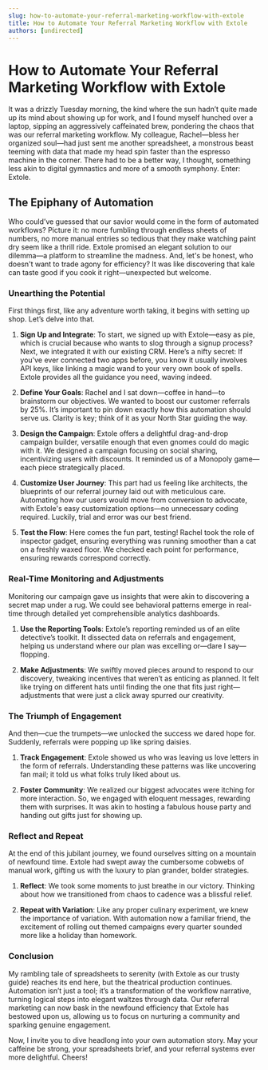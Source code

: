 ```yaml
---
slug: how-to-automate-your-referral-marketing-workflow-with-extole
title: How to Automate Your Referral Marketing Workflow with Extole
authors: [undirected]
---
```



# How to Automate Your Referral Marketing Workflow with Extole

It was a drizzly Tuesday morning, the kind where the sun hadn’t quite made up its mind about showing up for work, and I found myself hunched over a laptop, sipping an aggressively caffeinated brew, pondering the chaos that was our referral marketing workflow. My colleague, Rachel—bless her organized soul—had just sent me another spreadsheet, a monstrous beast teeming with data that made my head spin faster than the espresso machine in the corner. There had to be a better way, I thought, something less akin to digital gymnastics and more of a smooth symphony. Enter: Extole.

## The Epiphany of Automation

Who could’ve guessed that our savior would come in the form of automated workflows? Picture it: no more fumbling through endless sheets of numbers, no more manual entries so tedious that they make watching paint dry seem like a thrill ride. Extole promised an elegant solution to our dilemma—a platform to streamline the madness. And, let's be honest, who doesn't want to trade agony for efficiency? It was like discovering that kale can taste good if you cook it right—unexpected but welcome.

### Unearthing the Potential

First things first, like any adventure worth taking, it begins with setting up shop. Let’s delve into that.

1. **Sign Up and Integrate**: To start, we signed up with Extole—easy as pie, which is crucial because who wants to slog through a signup process? Next, we integrated it with our existing CRM. Here’s a nifty secret: If you've ever connected two apps before, you know it usually involves API keys, like linking a magic wand to your very own book of spells. Extole provides all the guidance you need, waving indeed.

2. **Define Your Goals**: Rachel and I sat down—coffee in hand—to brainstorm our objectives. We wanted to boost our customer referrals by 25%. It’s important to pin down exactly how this automation should serve us. Clarity is key; think of it as your North Star guiding the way.

3. **Design the Campaign**: Extole offers a delightful drag-and-drop campaign builder, versatile enough that even gnomes could do magic with it. We designed a campaign focusing on social sharing, incentivizing users with discounts. It reminded us of a Monopoly game—each piece strategically placed.

4. **Customize User Journey**: This part had us feeling like architects, the blueprints of our referral journey laid out with meticulous care. Automating how our users would move from conversion to advocate, with Extole's easy customization options—no unnecessary coding required. Luckily, trial and error was our best friend.

5. **Test the Flow**: Here comes the fun part, testing! Rachel took the role of inspector gadget, ensuring everything was running smoother than a cat on a freshly waxed floor. We checked each point for performance, ensuring rewards correspond correctly.

### Real-Time Monitoring and Adjustments

Monitoring our campaign gave us insights that were akin to discovering a secret map under a rug. We could see behavioral patterns emerge in real-time through detailed yet comprehensible analytics dashboards.

1. **Use the Reporting Tools**: Extole’s reporting reminded us of an elite detective’s toolkit. It dissected data on referrals and engagement, helping us understand where our plan was excelling or—dare I say—flopping.

2. **Make Adjustments**: We swiftly moved pieces around to respond to our discovery, tweaking incentives that weren’t as enticing as planned. It felt like trying on different hats until finding the one that fits just right—adjustments that were just a click away spurred our creativity.

### The Triumph of Engagement

And then—cue the trumpets—we unlocked the success we dared hope for. Suddenly, referrals were popping up like spring daisies.

1. **Track Engagement**: Extole showed us who was leaving us love letters in the form of referrals. Understanding these patterns was like uncovering fan mail; it told us what folks truly liked about us.

2. **Foster Community**: We realized our biggest advocates were itching for more interaction. So, we engaged with eloquent messages, rewarding them with surprises. It was akin to hosting a fabulous house party and handing out gifts just for showing up.

### Reflect and Repeat

At the end of this jubilant journey, we found ourselves sitting on a mountain of newfound time. Extole had swept away the cumbersome cobwebs of manual work, gifting us with the luxury to plan grander, bolder strategies.

1. **Reflect**: We took some moments to just breathe in our victory. Thinking about how we transitioned from chaos to cadence was a blissful relief.

2. **Repeat with Variation**: Like any proper culinary experiment, we knew the importance of variation. With automation now a familiar friend, the excitement of rolling out themed campaigns every quarter sounded more like a holiday than homework.

### Conclusion 

My rambling tale of spreadsheets to serenity (with Extole as our trusty guide) reaches its end here, but the theatrical production continues. Automation isn’t just a tool; it’s a transformation of the workflow narrative, turning logical steps into elegant waltzes through data. Our referral marketing can now bask in the newfound efficiency that Extole has bestowed upon us, allowing us to focus on nurturing a community and sparking genuine engagement.

Now, I invite you to dive headlong into your own automation story. May your caffeine be strong, your spreadsheets brief, and your referral systems ever more delightful. Cheers!